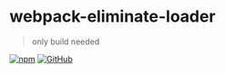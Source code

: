 # webpack-eliminate-loader
> only build needed

[![npm](https://img.shields.io/npm/v/webpack-eliminate-loader?style=for-the-badge)](https://github.com/JiangWeixian/templates/tree/master/packages/core) [![GitHub](https://img.shields.io/github/license/jiangweixian/webpack-eliminate-loader?style=for-the-badge)](https://github.com/JiangWeixian/templates/tree/master/packages/rollup-template)
